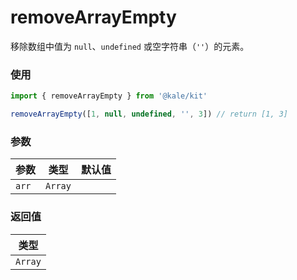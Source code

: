 # removeArrayEmpty

移除数组中值为 `null`、`undefined` 或空字符串（`''`）的元素。

### 使用

```ts
import { removeArrayEmpty } from '@kale/kit'

removeArrayEmpty([1, null, undefined, '', 3]) // return [1, 3]
```

### 参数

| 参数  | 类型    | 默认值 |
| ----- | ------- | ------ |
| `arr` | `Array` |        |

### 返回值

| 类型    |
| ------- |
| `Array` |
